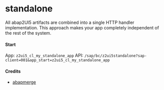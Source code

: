 # standalone
All abap2UI5 artifacts are combined into a single HTTP handler implementation. This approach makes your app completely independent of the rest of the system.

#### Start

App: `z2ui5_cl_my_standalone_app`
API: `/sap/bc/z2ui5standalone?sap-client=001&app_start=z2ui5_cl_my_standalone_app`


#### Credits
* [abapmerge](https://github.com/larshp/abapmerge)
